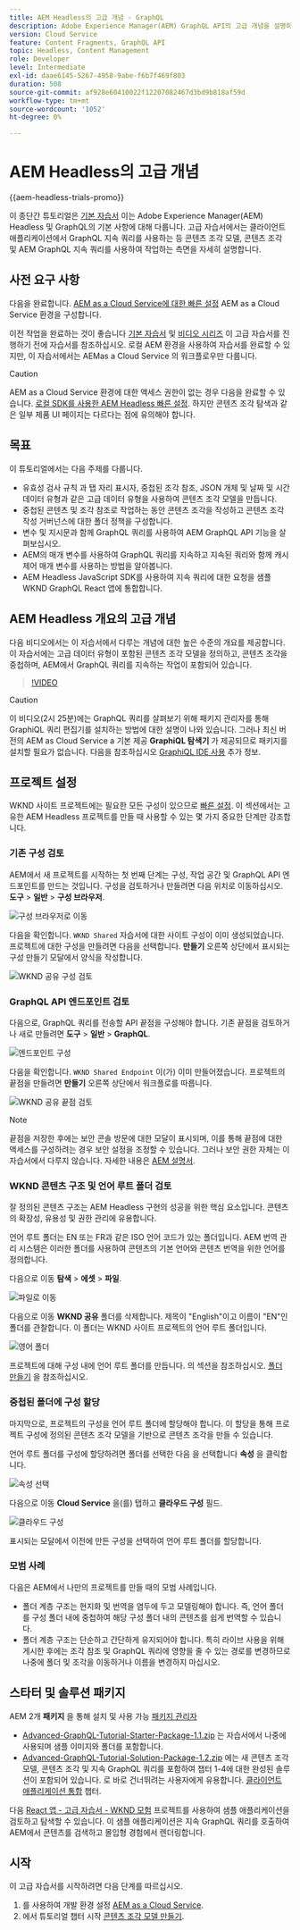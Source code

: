 ```yaml
---
title: AEM Headless의 고급 개념 - GraphQL
description: Adobe Experience Manager(AEM) GraphQL API의 고급 개념을 설명하는 종단간 자습서입니다.
version: Cloud Service
feature: Content Fragments, GraphQL API
topic: Headless, Content Management
role: Developer
level: Intermediate
exl-id: daae6145-5267-4958-9abe-f6b7f469f803
duration: 508
source-git-commit: af928e60410022f12207082467d3bd9b818af59d
workflow-type: tm+mt
source-wordcount: '1052'
ht-degree: 0%

---
```


# AEM Headless의 고급 개념

{{aem-headless-trials-promo}}

이 종단간 튜토리얼은 [기본 자습서](../multi-step/overview.md) 이는 Adobe Experience Manager(AEM) Headless 및 GraphQL의 기본 사항에 대해 다룹니다. 고급 자습서에서는 클라이언트 애플리케이션에서 GraphQL 지속 쿼리를 사용하는 등 콘텐츠 조각 모델, 콘텐츠 조각 및 AEM GraphQL 지속 쿼리를 사용하여 작업하는 측면을 자세히 설명합니다.

## 사전 요구 사항

다음을 완료합니다. [AEM as a Cloud Service에 대한 빠른 설정](../quick-setup/cloud-service.md) AEM as a Cloud Service 환경을 구성합니다.

이전 작업을 완료하는 것이 좋습니다 [기본 자습서](../multi-step/overview.md) 및 [비디오 시리즈](../video-series/modeling-basics.md) 이 고급 자습서를 진행하기 전에 자습서를 참조하십시오. 로컬 AEM 환경을 사용하여 자습서를 완료할 수 있지만, 이 자습서에서는 AEMas a Cloud Service 의 워크플로우만 다룹니다.

>[!CAUTION]
>
>AEM as a Cloud Service 환경에 대한 액세스 권한이 없는 경우 다음을 완료할 수 있습니다. [로컬 SDK를 사용한 AEM Headless 빠른 설정](https://experienceleague.adobe.com/docs/experience-manager-learn/getting-started-with-aem-headless/graphql/quick-setup/local-sdk.html). 하지만 콘텐츠 조각 탐색과 같은 일부 제품 UI 페이지는 다르다는 점에 유의해야 합니다.



## 목표

이 튜토리얼에서는 다음 주제를 다룹니다.

* 유효성 검사 규칙 과 탭 자리 표시자, 중첩된 조각 참조, JSON 개체 및 날짜 및 시간 데이터 유형과 같은 고급 데이터 유형을 사용하여 콘텐츠 조각 모델을 만듭니다.
* 중첩된 콘텐츠 및 조각 참조로 작업하는 동안 콘텐츠 조각을 작성하고 콘텐츠 조각 작성 거버넌스에 대한 폴더 정책을 구성합니다.
* 변수 및 지시문과 함께 GraphQL 쿼리를 사용하여 AEM GraphQL API 기능을 살펴보십시오.
* AEM의 매개 변수를 사용하여 GraphQL 쿼리를 지속하고 지속된 쿼리와 함께 캐시 제어 매개 변수를 사용하는 방법을 알아봅니다.
* AEM Headless JavaScript SDK를 사용하여 지속 쿼리에 대한 요청을 샘플 WKND GraphQL React 앱에 통합합니다.

## AEM Headless 개요의 고급 개념

다음 비디오에서는 이 자습서에서 다루는 개념에 대한 높은 수준의 개요를 제공합니다. 이 자습서에는 고급 데이터 유형이 포함된 콘텐츠 조각 모델을 정의하고, 콘텐츠 조각을 중첩하며, AEM에서 GraphQL 쿼리를 지속하는 작업이 포함되어 있습니다.

>[!VIDEO](https://video.tv.adobe.com/v/340035?quality=12&learn=on)

>[!CAUTION]
>
>이 비디오(2시 25분)에는 GraphQL 쿼리를 살펴보기 위해 패키지 관리자를 통해 GraphiQL 쿼리 편집기를 설치하는 방법에 대한 설명이 나와 있습니다. 그러나 최신 버전의 AEM as Cloud Service a 기본 제공 **GraphiQL 탐색기** 가 제공되므로 패키지를 설치할 필요가 없습니다. 다음을 참조하십시오 [GraphiQL IDE 사용](https://experienceleague.adobe.com/docs/experience-manager-cloud-service/content/headless/graphql-api/graphiql-ide.html) 추가 정보.


## 프로젝트 설정

WKND 사이트 프로젝트에는 필요한 모든 구성이 있으므로 [빠른 설정](../quick-setup/cloud-service.md). 이 섹션에서는 고유한 AEM Headless 프로젝트를 만들 때 사용할 수 있는 몇 가지 중요한 단계만 강조합니다.


### 기존 구성 검토

AEM에서 새 프로젝트를 시작하는 첫 번째 단계는 구성, 작업 공간 및 GraphQL API 엔드포인트를 만드는 것입니다. 구성을 검토하거나 만들려면 다음 위치로 이동하십시오. **도구** > **일반** > **구성 브라우저**.

![구성 브라우저로 이동](assets/overview/create-configuration.png)

다음을 확인합니다. `WKND Shared` 자습서에 대한 사이트 구성이 이미 생성되었습니다. 프로젝트에 대한 구성을 만들려면 다음을 선택합니다. **만들기** 오른쪽 상단에서 표시되는 구성 만들기 모달에서 양식을 작성합니다.

![WKND 공유 구성 검토](assets/overview/review-wknd-shared-configuration.png)

### GraphQL API 엔드포인트 검토

다음으로, GraphQL 쿼리를 전송할 API 끝점을 구성해야 합니다. 기존 끝점을 검토하거나 새로 만들려면 **도구** > **일반** > **GraphQL**.

![엔드포인트 구성](assets/overview/endpoints.png)

다음을 확인합니다. `WKND Shared Endpoint` 이(가) 이미 만들어졌습니다. 프로젝트의 끝점을 만들려면 **만들기** 오른쪽 상단에서 워크플로를 따릅니다.

![WKND 공유 끝점 검토](assets/overview/review-wknd-shared-endpoint.png)

>[!NOTE]
>
> 끝점을 저장한 후에는 보안 콘솔 방문에 대한 모달이 표시되며, 이를 통해 끝점에 대한 액세스를 구성하려는 경우 보안 설정을 조정할 수 있습니다. 그러나 보안 권한 자체는 이 자습서에서 다루지 않습니다. 자세한 내용은 [AEM 설명서](https://experienceleague.adobe.com/docs/experience-manager-65/administering/security/security.html).

### WKND 콘텐츠 구조 및 언어 루트 폴더 검토

잘 정의된 콘텐츠 구조는 AEM Headless 구현의 성공을 위한 핵심 요소입니다. 콘텐츠의 확장성, 유용성 및 권한 관리에 유용합니다.

언어 루트 폴더는 EN 또는 FR과 같은 ISO 언어 코드가 있는 폴더입니다. AEM 번역 관리 시스템은 이러한 폴더를 사용하여 콘텐츠의 기본 언어와 콘텐츠 번역을 위한 언어를 정의합니다.

다음으로 이동 **탐색** > **에셋** > **파일**.

![파일로 이동](assets/overview/files.png)

다음으로 이동 **WKND 공유** 폴더를 삭제합니다. 제목이 &quot;English&quot;이고 이름이 &quot;EN&quot;인 폴더를 관찰합니다. 이 폴더는 WKND 사이트 프로젝트의 언어 루트 폴더입니다.

![영어 폴더](assets/overview/english.png)

프로젝트에 대해 구성 내에 언어 루트 폴더를 만듭니다. 의 섹션을 참조하십시오. [폴더 만들기](/help/headless-tutorial/graphql/advanced-graphql/author-content-fragments.md#create-folders) 을 참조하십시오.

### 중첩된 폴더에 구성 할당

마지막으로, 프로젝트의 구성을 언어 루트 폴더에 할당해야 합니다. 이 할당을 통해 프로젝트 구성에 정의된 콘텐츠 조각 모델을 기반으로 콘텐츠 조각을 만들 수 있습니다.

언어 루트 폴더를 구성에 할당하려면 폴더를 선택한 다음 을 선택합니다 **속성** 을 클릭합니다.

![속성 선택](assets/overview/properties.png)

다음으로 이동 **Cloud Service** 을(를) 탭하고 **클라우드 구성** 필드.

![클라우드 구성](assets/overview/cloud-conf.png)

표시되는 모달에서 이전에 만든 구성을 선택하여 언어 루트 폴더를 할당합니다.

### 모범 사례

다음은 AEM에서 나만의 프로젝트를 만들 때의 모범 사례입니다.

* 폴더 계층 구조는 현지화 및 번역을 염두에 두고 모델링해야 합니다. 즉, 언어 폴더를 구성 폴더 내에 중첩하여 해당 구성 폴더 내의 콘텐츠를 쉽게 번역할 수 있습니다.
* 폴더 계층 구조는 단순하고 간단하게 유지되어야 합니다. 특히 라이브 사용을 위해 게시한 후에는 조각 참조 및 GraphQL 쿼리에 영향을 줄 수 있는 경로를 변경하므로 나중에 폴더 및 조각을 이동하거나 이름을 변경하지 마십시오.

## 스타터 및 솔루션 패키지

AEM 2개 **패키지** 을 통해 설치 및 사용 가능 [패키지 관리자](/help/headless-tutorial/graphql/advanced-graphql/author-content-fragments.md#sample-content)

* [Advanced-GraphQL-Tutorial-Starter-Package-1.1.zip](/help/headless-tutorial/graphql/advanced-graphql/assets/tutorial-files/Advanced-GraphQL-Tutorial-Starter-Package-1.1.zip) 는 자습서에서 나중에 사용되며 샘플 이미지와 폴더를 포함합니다.
* [Advanced-GraphQL-Tutorial-Solution-Package-1.2.zip](/help/headless-tutorial/graphql/advanced-graphql/assets/tutorial-files/Advanced-GraphQL-Tutorial-Solution-Package-1.2.zip) 에는 새 콘텐츠 조각 모델, 콘텐츠 조각 및 지속 GraphQL 쿼리를 포함하여 챕터 1-4에 대한 완성된 솔루션이 포함되어 있습니다. 로 바로 건너뛰려는 사용자에게 유용합니다. [클라이언트 애플리케이션 통합](/help/headless-tutorial/graphql/advanced-graphql/client-application-integration.md) 챕터.


다음 [React 앱 - 고급 자습서 - WKND 모험](https://github.com/adobe/aem-guides-wknd-graphql/blob/main/advanced-tutorial/README.md) 프로젝트를 사용하여 샘플 애플리케이션을 검토하고 탐색할 수 있습니다. 이 샘플 애플리케이션은 지속 GraphQL 쿼리를 호출하여 AEM에서 콘텐츠를 검색하고 몰입형 경험에서 렌더링합니다.

## 시작

이 고급 자습서를 시작하려면 다음 단계를 따르십시오.

1. 를 사용하여 개발 환경 설정 [AEM as a Cloud Service](../quick-setup/cloud-service.md).
1. 에서 튜토리얼 챕터 시작 [콘텐츠 조각 모델 만들기](/help/headless-tutorial/graphql/advanced-graphql/create-content-fragment-models.md).
